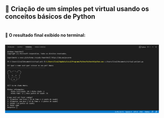 ## 🐻 Criação de um simples pet virtual usando os conceitos básicos de Python 
#
#### 🌟 O resultado final exibido no terminal:

### ![Resultaod no Terminal](resultado.png)